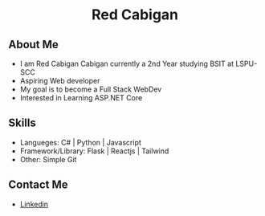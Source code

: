 <h1 align="center">Red Cabigan</h1>

## About Me

 - I am Red Cabigan Cabigan currently a 2nd Year studying BSIT at LSPU-SCC
 - Aspiring Web developer
 - My goal is to become a Full Stack WebDev
 - Interested in Learning ASP.NET Core

## Skills

 - Langueges: C# | Python | Javascript
 - Framework/Library: Flask | Reactjs | Tailwind
 - Other: Simple Git

## Contact Me
 - [Linkedin](https://www.linkedin.com/in/red-cabigan-755821367/) 

